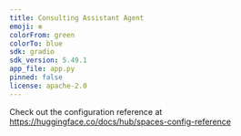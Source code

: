 ```yaml
---
title: Consulting Assistant Agent
emoji: ❇️
colorFrom: green
colorTo: blue
sdk: gradio
sdk_version: 5.49.1
app_file: app.py
pinned: false
license: apache-2.0
---
```


Check out the configuration reference at https://huggingface.co/docs/hub/spaces-config-reference